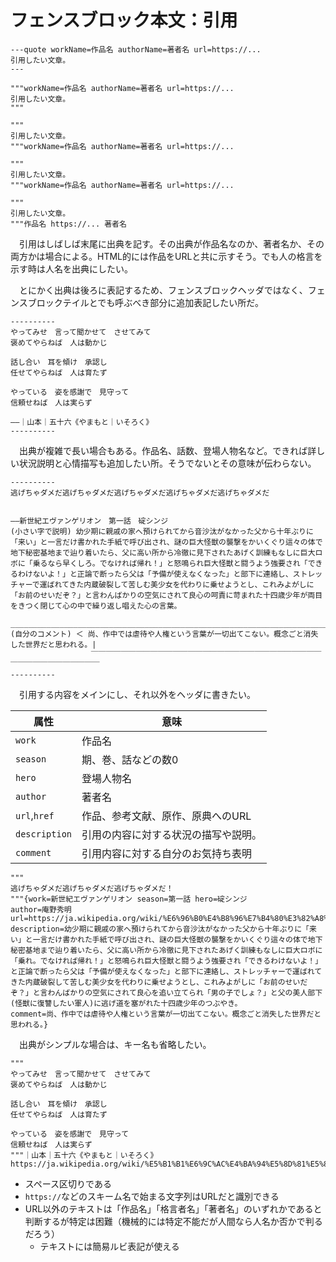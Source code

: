 # フェンスブロック本文：引用

```javel
---quote workName=作品名 authorName=著者名 url=https://...
引用したい文章。
---
```
```javel
"""workName=作品名 authorName=著者名 url=https://...
引用したい文章。
"""
```
```javel
"""
引用したい文章。
"""workName=作品名 authorName=著者名 url=https://...
```
```javel
"""
引用したい文章。
"""workName=作品名 authorName=著者名 url=https://...
```
```javel
"""
引用したい文章。
"""作品名 https://... 著者名
```

　引用はしばしば末尾に出典を記す。その出典が作品名なのか、著者名か、その両方かは場合による。HTML的には作品をURLと共に示すそう。でも人の格言を示す時は人名を出典にしたい。

　とにかく出典は後ろに表記するため、フェンスブロックヘッダではなく、フェンスブロックテイルとでも呼ぶべき部分に追加表記したい所だ。

```
----------
やってみせ　言って聞かせて　させてみて
褒めてやらねば　人は動かじ

話し合い　耳を傾け　承認し
任せてやらねば　人は育たず

やっている　姿を感謝で　見守って
信頼せねば　人は実らず

――｜山本｜五十六《やまもと｜いそろく》
----------
```

　出典が複雑で長い場合もある。作品名、話数、登場人物名など。できれば詳しい状況説明と心情描写も追加したい所。そうでないとその意味が伝わらない。

```
----------
逃げちゃダメだ逃げちゃダメだ逃げちゃダメだ逃げちゃダメだ逃げちゃダメだ


――新世紀エヴァンゲリオン　第一話　碇シンジ
(小さい字で説明) 幼少期に親戚の家へ預けられてから音沙汰がなかった父から十年ぶりに「来い」と一言だけ書かれた手紙で呼び出され、謎の巨大怪獣の襲撃をかいくぐり這々の体で地下秘密基地まで辿り着いたら、父に高い所から冷徹に見下されたあげく訓練もなしに巨大ロボに「乗るなら早くしろ。でなければ帰れ！」と怒鳴られ巨大怪獣と闘うよう強要され「できるわけないよ！」と正論で断ったら父は「予備が使えなくなった」と部下に連絡し、ストレッチャーで運ばれてきた内蔵破裂して苦しむ美少女を代わりに乗せようとし、これみよがしに「お前のせいだぞ？」と言わんばかりの空気にされて良心の呵責に苛まれた十四歳少年が両目をきつく閉じて心の中で繰り返し唱えた心の言葉。
                  ______________________________________________________________________________________
(自分のコメント) ＜ 尚、作中では虐待や人権という言葉が一切出てこない。概念ごと消失した世界だと思われる。|
                  ￣￣￣￣￣￣￣￣￣￣￣￣￣￣￣￣￣￣￣￣￣￣￣￣￣￣￣￣￣￣￣￣￣￣￣￣￣￣￣￣￣￣￣
----------
```

　引用する内容をメインにし、それ以外をヘッダに書きたい。

属性|意味
----|----
`work`|作品名
`season`|期、巻、話などの数0
`hero`|登場人物名
`author`|著者名
`url`,`href`|作品、参考文献、原作、原典へのURL
`description`|引用の内容に対する状況の描写や説明。
`comment`|引用内容に対する自分のお気持ち表明

````javel
"""
逃げちゃダメだ逃げちゃダメだ逃げちゃダメだ！
"""{work=新世紀エヴァンゲリオン season=第一話 hero=碇シンジ
author=庵野秀明
url=https://ja.wikipedia.org/wiki/%E6%96%B0%E4%B8%96%E7%B4%80%E3%82%A8%E3%83%B4%E3%82%A1%E3%83%B3%E3%82%B2%E3%83%AA%E3%82%AA%E3%83%B3
description=幼少期に親戚の家へ預けられてから音沙汰がなかった父から十年ぶりに「来い」と一言だけ書かれた手紙で呼び出され、謎の巨大怪獣の襲撃をかいくぐり這々の体で地下秘密基地まで辿り着いたら、父に高い所から冷徹に見下されたあげく訓練もなしに巨大ロボに「乗れ。でなければ帰れ！」と怒鳴られ巨大怪獣と闘うよう強要され「できるわけないよ！」と正論で断ったら父は「予備が使えなくなった」と部下に連絡し、ストレッチャーで運ばれてきた内蔵破裂して苦しむ美少女を代わりに乗せようとし、これみよがしに「お前のせいだぞ？」と言わんばかりの空気にされて良心を追い立てられ「男の子でしょ？」と父の美人部下(怪獣に復讐したい軍人)に逃げ道を塞がれた十四歳少年のつぶやき。
comment=尚、作中では虐待や人権という言葉が一切出てこない。概念ごと消失した世界だと思われる。}
````

　出典がシンプルな場合は、キー名も省略したい。

````javel
"""
やってみせ　言って聞かせて　させてみて
褒めてやらねば　人は動かじ

話し合い　耳を傾け　承認し
任せてやらねば　人は育たず

やっている　姿を感謝で　見守って
信頼せねば　人は実らず
"""｜山本｜五十六《やまもと｜いそろく》 https://ja.wikipedia.org/wiki/%E5%B1%B1%E6%9C%AC%E4%BA%94%E5%8D%81%E5%85%AD
````

* スペース区切りである
* `https://`などのスキーム名で始まる文字列はURLだと識別できる
* URL以外のテキストは「作品名」「格言者名」「著者名」のいずれかであると判断するが特定は困難（機械的には特定不能だが人間なら人名か否かで判るだろう）
    * テキストには簡易ルビ表記が使える


